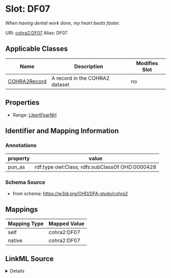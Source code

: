 

# Slot: DF07 


_When having dental work done, my heart beats faster._





URI: [cohra2:DF07](https://w3id.org/OHD/DFA-study/cohra2/DF07)
Alias: DF07

<!-- no inheritance hierarchy -->





## Applicable Classes

| Name | Description | Modifies Slot |
| --- | --- | --- |
| [COHRA2Record](COHRA2Record.md) | A record in the COHRA2 dataset |  no  |







## Properties

* Range: [LikertFearNH](LikertFearNH.md)





## Identifier and Mapping Information





### Annotations

| property | value |
| --- | --- |
| pun_as | rdf:type owl:Class; rdfs:subClassOf OHD:0000428 |




### Schema Source


* from schema: https://w3id.org/OHD/DFA-study/cohra2




## Mappings

| Mapping Type | Mapped Value |
| ---  | ---  |
| self | cohra2:DF07 |
| native | cohra2:DF07 |




## LinkML Source

<details>
```yaml
name: DF07
annotations:
  pun_as:
    tag: pun_as
    value: rdf:type owl:Class; rdfs:subClassOf OHD:0000428
description: When having dental work done, my heart beats faster.
from_schema: https://w3id.org/OHD/DFA-study/cohra2
rank: 1000
alias: DF07
domain_of:
- COHRA2Record
range: LikertFearNH

```
</details>